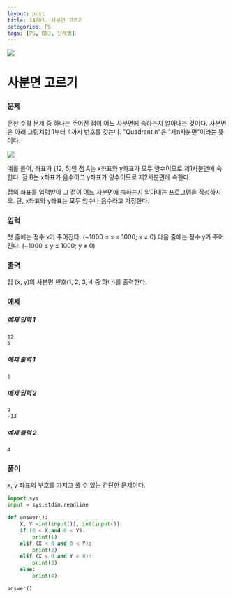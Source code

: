 ```yaml
---
layout: post
title: 14681. 사분면 고르기
categories: PS
tags: [PS, BOJ, 단계별]
---
```


<img src="https://onlinejudgeimages.s3-ap-northeast-1.amazonaws.com/images/boj-og.png" />

# 사분면 고르기

### 문제

흔한 수학 문제 중 하나는 주어진 점이 어느 사분면에 속하는지 알아내는 것이다. 사분면은 아래 그림처럼 1부터 4까지 번호를 갖는다. "Quadrant n"은 "제n사분면"이라는 뜻이다.

<img src="https://onlinejudgeimages.s3-ap-northeast-1.amazonaws.com/problem/14681/1.png">

예를 들어, 좌표가 (12, 5)인 점 A는 x좌표와 y좌표가 모두 양수이므로 제1사분면에 속한다. 점 B는 x좌표가 음수이고 y좌표가 양수이므로 제2사분면에 속한다.

점의 좌표를 입력받아 그 점이 어느 사분면에 속하는지 알아내는 프로그램을 작성하시오. 단, x좌표와 y좌표는 모두 양수나 음수라고 가정한다.

### 입력

첫 줄에는 정수 x가 주어진다. (−1000 ≤ x ≤ 1000; x ≠ 0) 다음 줄에는 정수 y가 주어진다. (−1000 ≤ y ≤ 1000; y ≠ 0)

### 출력

점 (x, y)의 사분면 번호(1, 2, 3, 4 중 하나)를 출력한다.

### 예제

##### 예제 입력 1

```
12
5
```

##### 예제 출력 1

```
1
```

##### 예제 입력 2

```
9
-13
```

##### 예제 출력 2

```
4
```

### 풀이

x, y 좌표의 부호를 가지고 풀 수 있는 간단한 문제이다.

```python
import sys
input = sys.stdin.readline

def answer():
    X, Y =int(input()), int(input())
    if (0 < X and 0 < Y):
        print(1)
    elif (X < 0 and 0 < Y):
        print(2)
    elif (X < 0 and Y < 0):
        print(3)
    else:
        print(4)

answer()

```

